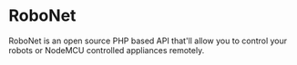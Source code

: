 # RoboNet

RoboNet is an open source PHP based API that'll allow you to control your robots or NodeMCU controlled appliances remotely.
